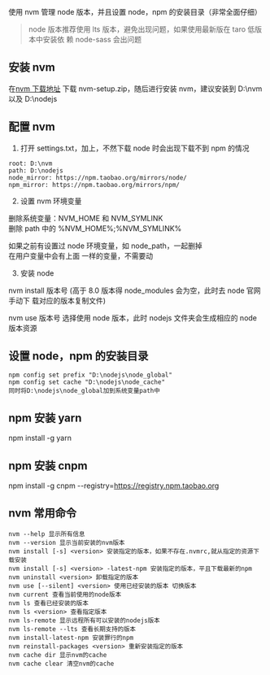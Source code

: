 使用 nvm 管理 node 版本，并且设置 node，npm 的安装目录（非常全面仔细）

> node 版本推荐使用 lts 版本，避免出现问题，如果使用最新版在 taro 低版本中安装依
> 赖 node-sass 会出问题

## 安装 nvm

在[nvm 下载地址](https://github.com/coreybutler/nvm-windows/releases/tag/1.1.7)
下载 nvm-setup.zip，随后进行安装 nvm，建议安装到 D:\nvm 以及 D:\nodejs

## 配置 nvm

1. 打开 settings.txt，加上，不然下载 node 时会出现下载不到 npm 的情况

```
root: D:\nvm
path: D:\nodejs
node_mirror: https://npm.taobao.org/mirrors/node/
npm_mirror: https://npm.taobao.org/mirrors/npm/
```

2. 设置 nvm 环境变量

删除系统变量：NVM_HOME 和 NVM_SYMLINK <br/> 删除 path 中的
%NVM_HOME%;%NVM_SYMLINK% <br/>

如果之前有设置过 node 环境变量，如 node_path，一起删掉<br/> 在用户变量中会有上面
一样的变量，不需要动<br/>

3. 安装 node

nvm install 版本号 (高于 8.0 版本得 node_modules 会为空，此时去 node 官网手动下
载对应的版本复制文件)

nvm use 版本号 选择使用 node 版本，此时 nodejs 文件夹会生成相应的 node 版本资源

## 设置 node，npm 的安装目录

```
npm config set prefix "D:\nodejs\node_global"
npm config set cache "D:\nodejs\node_cache"
同时将D:\nodejs\node_global加到系统变量path中
```

## npm 安装 yarn

npm install -g yarn

## npm 安装 cnpm

npm install -g cnpm --registry=https://registry.npm.taobao.org

## nvm 常用命令

```
nvm --help 显示所有信息
nvm --version 显示当前安装的nvm版本
nvm install [-s] <version> 安装指定的版本，如果不存在.nvmrc,就从指定的资源下载安装
nvm install [-s] <version> -latest-npm 安装指定的版本，平且下载最新的npm
nvm uninstall <version> 卸载指定的版本
nvm use [--silent] <version> 使用已经安装的版本 切换版本
nvm current 查看当前使用的node版本
nvm ls 查看已经安装的版本
nvm ls <version> 查看指定版本
nvm ls-remote 显示远程所有可以安装的nodejs版本
nvm ls-remote --lts 查看长期支持的版本
nvm install-latest-npm 安装罪行的npm
nvm reinstall-packages <version> 重新安装指定的版本
nvm cache dir 显示nvm的cache
nvm cache clear 清空nvm的cache
```
